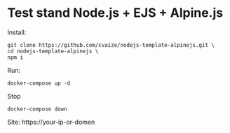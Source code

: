 # Test stand Node.js + EJS + Alpine.js

Install:
```shell
git clone https://github.com/cvaize/nodejs-template-alpinejs.git \
cd nodejs-template-alpinejs \
npm i
```

Run:
```shell
docker-compose up -d
```

Stop
```shell
docker-compose down
```

Site: https://your-ip-or-domen
